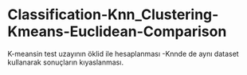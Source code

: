 # Classification-Knn_Clustering-Kmeans-Euclidean-Comparison
K-meansin test uzayının öklid ile hesaplanması -Knnde de aynı dataset  kullanarak sonuçların kıyaslanması.
